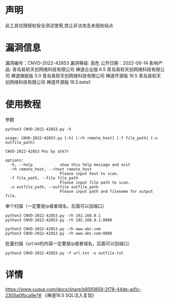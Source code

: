 # 声明
此工具仅限授权安全测试使用,禁止非法攻击未授权站点

# 漏洞信息
漏洞编号：CNVD-2022-42853
漏洞等级: 高危
公开日期：2022-06-14
影响产品:
青岛易软天创网络科技有限公司 禅道企业版 6.5
青岛易软天创网络科技有限公司 禅道旗舰版 3.0
青岛易软天创网络科技有限公司 禅道开源版 16.5
青岛易软天创网络科技有限公司 禅道开源版 16.5.beta1

# 使用教程

参数

```
python3 CNVD-2022-42853.py -h

usage: CNVD-2022-42853.py [-h] [-rh remote_host] [-f file_path] [-o outfile_path]

CNVD-2022-42853 Poc by atk7r

options:
  -h, --help            show this help message and exit
  -rh remote_host, --rhost remote_host
                        Please input host to scan.
  -f file_path, --file file_path
                        Please input file path to scan.
  -o outfile_path, --outfile outfile_path
                        Please input path and filename for output file.

```

单个扫描（一定要是ip或者域名，后面可以加端口）

```
python3 CNVD-2022-42853.py -rh 192.168.0.1
python3 CNVD-2022-42853.py -rh 192.168.0.1:8088

python3 CNVD-2022-42853.py -rh www.abc.com
python3 CNVD-2022-42853.py -rh www.abc.com:8088
```

批量扫描（url.txt的内容一定要是ip或者域名，后面可以加端口）

```
python3 CNVD-2022-42853.py -f url.txt -o outfile.txt
```

# 详情
https://www.yuque.com/docs/share/b85f0859-2f78-44de-ad1c-2305a0fbca9e?# 《禅道16.5 SQL注入复现》
